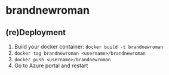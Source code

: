 # brandnewroman

## (re)Deployment
1. Build your docker container: `docker build -t brandnewroman`
2. `docker tag brandnewroman <username>/brandnewroman`
3. `docker push <username>/brandnewroman`
4. Go to Azure portal and restart
